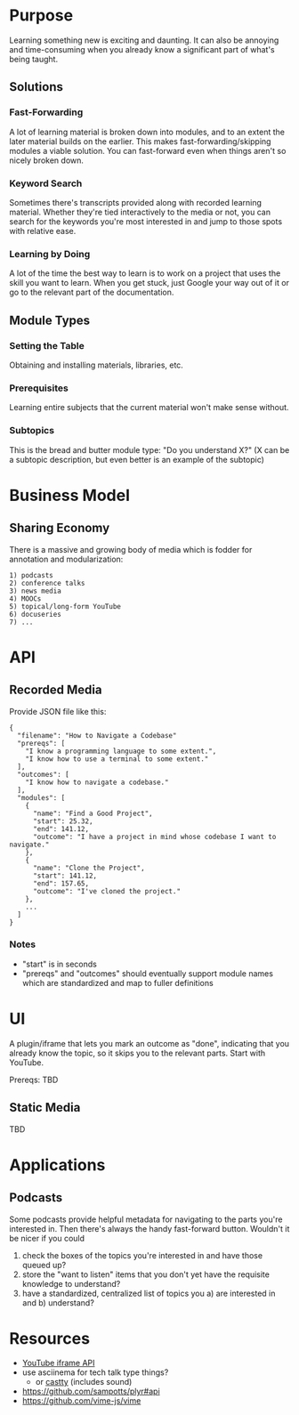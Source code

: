 # Purpose

Learning something new is exciting and daunting. It can also be annoying and time-consuming when you already know a significant part of what's being taught.

## Solutions

### Fast-Forwarding
A lot of learning material is broken down into modules, and to an extent the later material builds on the earlier. This makes fast-forwarding/skipping modules a viable solution. You can fast-forward even when things aren't so nicely broken down.

### Keyword Search
Sometimes there's transcripts provided along with recorded learning material. Whether they're tied interactively to the media or not, you can search for the keywords you're most interested in and jump to those spots with relative ease.

### Learning by Doing
A lot of the time the best way to learn is to work on a project that uses the skill you want to learn. When you get stuck, just Google your way out of it or go to the relevant part of the documentation.


## Module Types

### Setting the Table
Obtaining and installing materials, libraries, etc.

### Prerequisites
Learning entire subjects that the current material won't make sense without.

### Subtopics
This is the bread and butter module type: "Do you understand X?" (X can be a subtopic description, but even better is an example of the subtopic)

# Business Model

## Sharing Economy
There is a massive and growing body of media which is fodder for annotation and modularization:

    1) podcasts
    2) conference talks
    3) news media
    4) MOOCs
    5) topical/long-form YouTube
    6) docuseries
    7) ...

# API

## Recorded Media
Provide JSON file like this:

```
{
  "filename": "How to Navigate a Codebase"
  "prereqs": [
    "I know a programming language to some extent.",
    "I know how to use a terminal to some extent."
  ],
  "outcomes": [
    "I know how to navigate a codebase."
  ],
  "modules": [
    {
      "name": "Find a Good Project",
      "start": 25.32,
      "end": 141.12,
      "outcome": "I have a project in mind whose codebase I want to navigate."
    },
    {
      "name": "Clone the Project",
      "start": 141.12,
      "end": 157.65,
      "outcome": "I've cloned the project."
    },
    ...
  ]
}
```

### Notes
- "start" is in seconds
- "prereqs" and "outcomes" should eventually support module names which are standardized and map to fuller definitions

# UI
A plugin/iframe that lets you mark an outcome as "done", indicating that you already know the topic, so it skips you to the relevant parts. Start with YouTube.

Prereqs: TBD

## Static Media
TBD

# Applications

## Podcasts
Some podcasts provide helpful metadata for navigating to the parts you're interested in. Then there's always the handy fast-forward button. Wouldn't it be nicer if you could 

1) check the boxes of the topics you're interested in and have those queued up?
2) store the "want to listen" items that you don't yet have the requisite knowledge to understand?
3) have a standardized, centralized list of topics you a) are interested in and b) understand?

# Resources
- [YouTube iframe API](https://developers.google.com/youtube/iframe_api_reference#Retrieving_video_information)
- use asciinema for tech talk type things?
  - or [castty](https://github.com/dhobsd/castty) (includes sound)
- https://github.com/sampotts/plyr#api
- https://github.com/vime-js/vime

